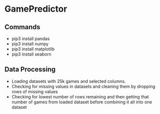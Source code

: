 # GamePredictor

## Commands
* pip3 install pandas
* pip3 install numpy
* pip3 install matplotlib
* pip3 install seaborn


## Data Processing
-  Loading datasets with 25k games and selected columns.
-  Checking for missing values in datasets and cleaning them by dropping rows of missing values
-  Checking for lowest number of rows remaining and then getting that number of games from loaded dataset before combining it all into one dataset
